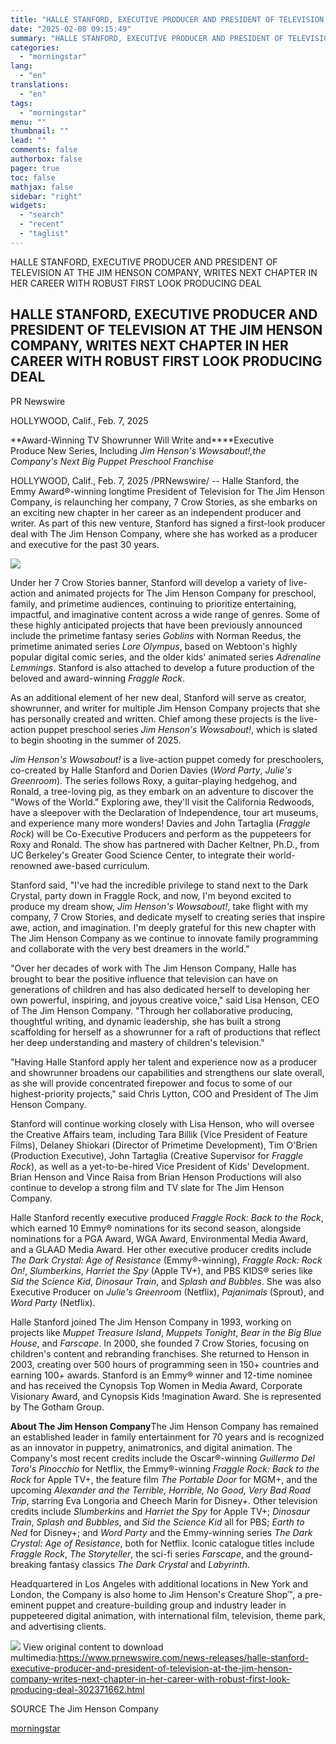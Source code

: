 ```yaml
---
title: "HALLE STANFORD, EXECUTIVE PRODUCER AND PRESIDENT OF TELEVISION AT THE JIM HENSON COMPANY, WRITES NEXT CHAPTER IN HER CAREER WITH ROBUST FIRST LOOK PRODUCING DEAL"
date: "2025-02-08 09:15:49"
summary: "HALLE STANFORD, EXECUTIVE PRODUCER AND PRESIDENT OF TELEVISION AT THE JIM HENSON COMPANY, WRITES NEXT CHAPTER IN HER CAREER WITH ROBUST FIRST LOOK PRODUCING DEAL HALLE STANFORD, EXECUTIVE PRODUCER AND PRESIDENT OF TELEVISION AT THE JIM HENSON COMPANY, WRITES NEXT CHAPTER IN HER CAREER WITH ROBUST FIRST LOOK PRODUCING DEAL..."
categories:
  - "morningstar"
lang:
  - "en"
translations:
  - "en"
tags:
  - "morningstar"
menu: ""
thumbnail: ""
lead: ""
comments: false
authorbox: false
pager: true
toc: false
mathjax: false
sidebar: "right"
widgets:
  - "search"
  - "recent"
  - "taglist"
---
```


HALLE STANFORD, EXECUTIVE PRODUCER AND PRESIDENT OF TELEVISION AT THE JIM HENSON COMPANY, WRITES NEXT CHAPTER IN HER CAREER WITH ROBUST FIRST LOOK PRODUCING DEAL

HALLE STANFORD, EXECUTIVE PRODUCER AND PRESIDENT OF TELEVISION AT THE JIM HENSON COMPANY, WRITES NEXT CHAPTER IN HER CAREER WITH ROBUST FIRST LOOK PRODUCING DEAL
-----------------------------------------------------------------------------------------------------------------------------------------------------------------

PR Newswire

HOLLYWOOD, Calif., Feb. 7, 2025


**Award-Winning TV Showrunner Will Write and****Executive Produce New Series, Including *Jim Henson's Wowsabout!,*the   
Company's Next Big Puppet Preschool Franchise**

HOLLYWOOD, Calif., Feb. 7, 2025 /PRNewswire/ -- Halle Stanford, the Emmy Award®-winning longtime President of Television for The Jim Henson Company, is relaunching her company, 7 Crow Stories, as she embarks on an exciting new chapter in her career as an independent producer and writer. As part of this new venture, Stanford has signed a first-look producer deal with The Jim Henson Company, where she has worked as a producer and executive for the past 30 years.

[![](https://mma.prnewswire.com/media/2615816/HS2019087_JPG.jpg)](https://mma.prnewswire.com/media/2615816/HS2019087_JPG.html)

Under her 7 Crow Stories banner, Stanford will develop a variety of live-action and animated projects for The Jim Henson Company for preschool, family, and primetime audiences, continuing to prioritize entertaining, impactful, and imaginative content across a wide range of genres. Some of these highly anticipated projects that have been previously announced include the primetime fantasy series *Goblins* with Norman Reedus, the primetime animated series *Lore Olympus*, based on Webtoon's highly popular digital comic series, and the older kids' animated series *Adrenaline Lemmings*. Stanford is also attached to develop a future production of the beloved and award-winning *Fraggle Rock*.

As an additional element of her new deal, Stanford will serve as creator, showrunner, and writer for multiple Jim Henson Company projects that she has personally created and written. Chief among these projects is the live-action puppet preschool series *Jim Henson's Wowsabout!*, which is slated to begin shooting in the summer of 2025.

*Jim Henson's Wowsabout!* is a live-action puppet comedy for preschoolers, co-created by Halle Stanford and Dorien Davies (*Word Party*, *Julie's Greenroom*). The series follows Roxy, a guitar-playing hedgehog, and Ronald, a tree-loving pig, as they embark on an adventure to discover the "Wows of the World." Exploring awe, they'll visit the California Redwoods, have a sleepover with the Declaration of Independence, tour art museums, and experience many more wonders! Davies and John Tartaglia (*Fraggle Rock*) will be Co-Executive Producers and perform as the puppeteers for Roxy and Ronald. The show has partnered with Dacher Keltner, Ph.D., from UC Berkeley's Greater Good Science Center, to integrate their world-renowned awe-based curriculum.

Stanford said, "I've had the incredible privilege to stand next to the Dark Crystal, party down in Fraggle Rock, and now, I'm beyond excited to produce my dream show, *Jim Henson's Wowsabout!*, take flight with my company, 7 Crow Stories, and dedicate myself to creating series that inspire awe, action, and imagination. I'm deeply grateful for this new chapter with The Jim Henson Company as we continue to innovate family programming and collaborate with the very best dreamers in the world."

"Over her decades of work with The Jim Henson Company, Halle has brought to bear the positive influence that television can have on generations of children and has also dedicated herself to developing her own powerful, inspiring, and joyous creative voice," said Lisa Henson, CEO of The Jim Henson Company. "Through her collaborative producing, thoughtful writing, and dynamic leadership, she has built a strong scaffolding for herself as a showrunner for a raft of productions that reflect her deep understanding and mastery of children's television."

"Having Halle Stanford apply her talent and experience now as a producer and showrunner broadens our capabilities and strengthens our slate overall, as she will provide concentrated firepower and focus to some of our highest-priority projects," said Chris Lytton, COO and President of The Jim Henson Company.

Stanford will continue working closely with Lisa Henson, who will oversee the Creative Affairs team, including Tara Billik (Vice President of Feature Films), Delaney Shiokari (Director of Primetime Development), Tim O'Brien (Production Executive), John Tartaglia (Creative Supervisor for *Fraggle Rock*), as well as a yet-to-be-hired Vice President of Kids' Development. Brian Henson and Vince Raisa from Brian Henson Productions will also continue to develop a strong film and TV slate for The Jim Henson Company.

Halle Stanford recently executive produced *Fraggle Rock: Back to the Rock*, which earned 10 Emmy® nominations for its second season, alongside nominations for a PGA Award, WGA Award, Environmental Media Award, and a GLAAD Media Award. Her other executive producer credits include *The Dark Crystal: Age of Resistance* (Emmy®-winning), *Fraggle Rock: Rock On!*, *Slumberkins*, *Harriet the Spy* (Apple TV+), and PBS KIDS® series like *Sid the Science Kid*, *Dinosaur Train*, and *Splash and Bubbles*. She was also Executive Producer on *Julie's Greenroom* (Netflix), *Pajanimals* (Sprout), and *Word Party* (Netflix).

Halle Stanford joined The Jim Henson Company in 1993, working on projects like *Muppet Treasure Island*, *Muppets Tonight*, *Bear in the Big Blue House*, and *Farscape*. In 2000, she founded 7 Crow Stories, focusing on children's content and rebranding franchises. She returned to Henson in 2003, creating over 500 hours of programming seen in 150+ countries and earning 100+ awards. Stanford is an Emmy® winner and 12-time nominee and has received the Cynopsis Top Women in Media Award, Corporate Visionary Award, and Cynopsis Kids !magination Award. She is represented by The Gotham Group.

**About The Jim Henson Company**The Jim Henson Company has remained an established leader in family entertainment for 70 years and is recognized as an innovator in puppetry, animatronics, and digital animation. The Company's most recent credits include the Oscar®-winning *Guillermo Del Toro's* *Pinocchio* for Netflix, the Emmy®-winning *Fraggle Rock: Back to the Rock* for Apple TV+, the feature film *The Portable Door* for MGM+, and the upcoming *Alexander and the Terrible, Horrible, No Good, Very Bad Road Trip*, starring Eva Longoria and Cheech Marin for Disney+. Other television credits include *Slumberkins* and *Harriet the Spy* for Apple TV+; *Dinosaur Train*, *Splash and Bubbles*, and *Sid the Science Kid* all for PBS; *Earth to Ned* for Disney+; and *Word Party* and the Emmy-winning series *The Dark Crystal: Age of Resistance*, both for Netflix. Iconic catalogue titles include *Fraggle Rock*, *The Storyteller*, the sci-fi series *Farscape*, and the ground-breaking fantasy classics *The Dark Crystal* and *Labyrinth*.

Headquartered in Los Angeles with additional locations in New York and London, the Company is also home to Jim Henson's Creature Shop™, a pre-eminent puppet and creature-building group and industry leader in puppeteered digital animation, with international film, television, theme park, and advertising clients.

 ![](https://c212.net/c/img/favicon.png?sn=LA14948&sd=2025-02-07) View original content to download multimedia:<https://www.prnewswire.com/news-releases/halle-stanford-executive-producer-and-president-of-television-at-the-jim-henson-company-writes-next-chapter-in-her-career-with-robust-first-look-producing-deal-302371662.html>

SOURCE The Jim Henson Company

[morningstar](https://www.morningstar.com/news/pr-newswire/20250207la14948/halle-stanford-executive-producer-and-president-of-television-at-the-jim-henson-company-writes-next-chapter-in-her-career-with-robust-first-look-producing-deal)
